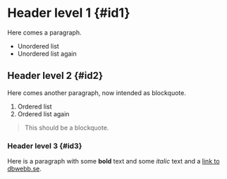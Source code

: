 Header level 1 {#id1}
=====================

Here comes a paragraph.

* Unordered list
* Unordered list again



Header level 2 {#id2}
---------------------

Here comes another paragraph, now intended as blockquote.

1. Ordered list
2. Ordered list again

> This should be a blockquote.



### Header level 3 {#id3}

Here is a paragraph with some **bold** text and some *italic* text and a [link to dbwebb.se](http://dbwebb.se).
